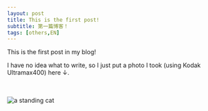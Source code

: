 ```yaml
---
layout: post
title: This is the first post!
subtitle: 第一篇博客！
tags: [others,EN]
---
```


This is the first post in my blog!

I have no idea what to write, so I just put a photo I took (using Kodak Ultramax400) here ↓.
<br>
<br>
<br>

![a standing cat](../assets/cat.jpg)

